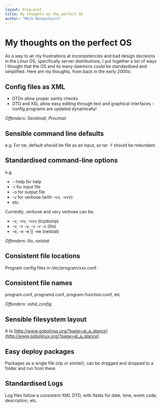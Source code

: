 ```yaml
---
layout: blog-post
title: My thoughts on the perfect OS
author: "Mark Honeychurch"
---
```


# My thoughts on the perfect OS

As a way to air my frustrations at inconsistencies and bad design decisions in the Linux OS, specifically server distributions, I put together a list of ways I thought that the OS and its many daemons could be standardised and simplified. Here are my thoughts, from back in the early 2000s:

## Config files as XML

* DTDs allow proper sanity checks
* DTD and XSL allow easy editing through text and graphical interfaces - config programs are updated dynamically!

_Offenders: Sendmail, Procmail_

## Sensible command line defaults

e.g. For tar, default should be file as an input, so tar -f should be redundant.

## Standardised command-line options

e.g.

* --help for help
* -i for input file
* -o for output file
* -v for verbose (with -vv, -vvv)
* etc.

Currently, verbose and very verbose can be:

* -v, -vv, -vvv (tcpdump)
* -v, -v -v, -v -v -v (lilo)
* -e, -e -e || -ee (netstat)

_Offenders: lilo, netstat_

## Consistent file locations

Program config files in /etc/program/xxx.conf.

## Consistent file names

program.conf, programd.conf, program-function.conf, etc

_Offenders: sshd_config_

## Sensible filesystem layout

A la [http://www.gobolinux.org/?page=at_a_glance](http://www.gobolinux.org/?page=at_a_glance)

## Easy deploy packages

Packages as a single file (zip or similar), can be dragged and dropped to a folder and run from there.

## Standardised Logs

Log files follow a consistent XML DTD, with fields for date, time, event code, description, etc.
